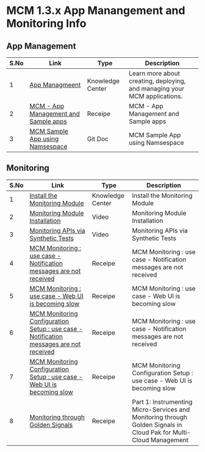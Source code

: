 # MCM 1.3.x App Manangement and Monitoring Info

## App Management

| S.No                 | Link                     |Type                       | Description                       | 
| -------------         | -------------                 |-------------              |-------------              |
| 1         | [App Managmeent ](https://www.ibm.com/support/knowledgecenter/SSFC4F_1.3.0/mcm/applications/overview.html)  | Knowledge Center   | Learn more about creating, deploying, and managing your MCM applications. |
| 2         | [MCM - App Management and Sample apps](https://developer.ibm.com/recipes/tutorials/mcm-app-management-and-sample-apps/)  | Receipe  | MCM - App Management and Sample apps |
| 3         | [MCM Sample App using Namsespace](https://github.com/GandhiCloudLab/mcm-namespace-sample)  | Git Doc  | MCM Sample App using Namsespace |


## Monitoring
| S.No                 | Link                     |Type                       | Description                       | 
| -------------         | -------------                 |-------------              |-------------              |
| 1        | [Install the Monitoring Module ](https://www.ibm.com/support/knowledgecenter/SSFC4F_1.3.0/install/install_pm.html)  | Knowledge Center   |Install the Monitoring Module |
| 2        | [Monitoring Module Installation ](https://www.youtube.com/watch?v=pVIvrO8aFco&t=233s)  |  Video |Monitoring Module Installation |
| 3        | [Monitoring APIs via Synthetic Tests ](https://www.youtube.com/watch?v=jj4cpwq0pfE)  |  Video |Monitoring APIs via Synthetic Tests |
| 4        | [MCM Monitoring : use case - Notification messages are not received ](https://developer.ibm.com/recipes/tutorials/mcm-monitoring-use-case-notification-messages-are-not-received/)  |  Receipe |MCM Monitoring : use case - Notification messages are not received |
| 5        | [MCM Monitoring : use case - Web UI is becoming slow ](https://developer.ibm.com/recipes/tutorials/mcm-monitoring-use-case-web-ui-is-becoming-slow/)  |  Receipe |MCM Monitoring : use case - Web UI is becoming slow |
| 6        | [MCM Monitoring Configuration Setup : use case - Notification messages are not received ](https://developer.ibm.com/recipes/tutorials/mcm-monitoring-configuration-setup-use-case-notification-messages-are-not-received/)  |  Receipe |MCM Monitoring : use case - Notification messages are not received |
| 7        | [MCM Monitoring Configuration Setup : use case - Web UI is becoming slow ](https://developer.ibm.com/recipes/tutorials/mcm-monitoring-configuration-setup-use-case-web-ui-is-becoming-slow/)  |  Receipe |MCM Monitoring Configuration Setup : use case - Web UI is becoming slow |
| 8        | [Monitoring through Golden Signals](https://developer.ibm.com/recipes/tutorials/installing-runtime-data-collector-instrumented-app-and-monitoring-mcm-golden-signals/)  |  Receipe |Part 1: Instrumenting Micro-Services and Monitoring through Golden Signals in Cloud Pak for Multi-Cloud Management |
 